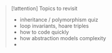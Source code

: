
> [!attention] Topics to revisit
> - inheritance / polymorphism quiz
> - loop invariants, hoare triples
> - how to code quickly
> - how abstraction models complexity
> - 
>   
